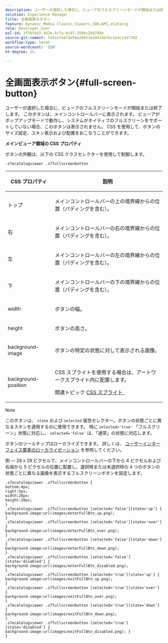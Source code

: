 ```yaml
---
description: ユーザーが選択した場合に、ビューアのフルスクリーンモードが開始または終了します。 このボタンは、メインコントロールバーに表示されます。 ビューアがポップアップモードで動作し、システムがネイティブのフルスクリーンをサポートしていない場合、このボタンは表示されません。 CSS を使用して、ボタンのサイズ設定、スキン表示および配置をおこなうことができます。
solution: Experience Manager
title: 全画面表示ボタン
feature: Dynamic Media Classic,Viewers,SDK/API,eCatalog
role: Developer,User
exl-id: 3f56fbd2-4d2e-4cfa-bc97-350bc2bb708e
source-git-commit: fd3a1fe47da5ba26b53ea9414bfec1e4c11d7392
workflow-type: tm+mt
source-wordcount: '320'
ht-degree: 2%

---
```


# 全画面表示ボタン{#full-screen-button}

ユーザーが選択した場合に、ビューアのフルスクリーンモードが開始または終了します。 このボタンは、メインコントロールバーに表示されます。 ビューアがポップアップモードで動作し、システムがネイティブのフルスクリーンをサポートしていない場合、このボタンは表示されません。 CSS を使用して、ボタンのサイズ設定、スキン表示および配置をおこなうことができます。

<!--<a id="section_061E550C1C1D4DB2BD663A898895B38C"></a>-->

**メインビューア領域の CSS プロパティ**

ボタンの外観は、以下の CSS クラスセレクターを使用して制御します。

`.s7ecatalogviewer .s7fullscreenbutton`

<table id="table_94EE3F5BBE4547C0B4943471CEE7EDE4"> 
 <thead> 
  <tr> 
   <th colname="col1" class="entry"> <p> CSS プロパティ </p> </th> 
   <th colname="col2" class="entry"> <p>説明 </p> </th> 
  </tr> 
 </thead>
 <tbody> 
  <tr> 
   <td colname="col1"> <p> <span class="codeph"> トップ </span> </p> </td> 
   <td colname="col2"> <p>メインコントロールバーの上の境界線からの位置（パディングを含む）。 </p> </td> 
  </tr> 
  <tr> 
   <td colname="col1"> <p> <span class="codeph"> 右 </span> </p> </td> 
   <td colname="col2"> <p>メインコントロールバーの右の境界線からの位置（パディングを含む）。 </p> </td> 
  </tr> 
  <tr> 
   <td colname="col1"> <p> <span class="codeph"> 左 </span> </p> </td> 
   <td colname="col2"> <p>メインコントロールバーの左の境界線からの位置（パディングを含む）。 </p> </td> 
  </tr> 
  <tr> 
   <td colname="col1"> <p> <span class="codeph"> 下 </span> </p> </td> 
   <td colname="col2"> <p>メインコントロールバーの下の境界線からの位置（パディングを含む）。 </p> </td> 
  </tr> 
  <tr> 
   <td colname="col1"> <p> <span class="codeph"> width </span> </p> </td> 
   <td colname="col2"> <p>ボタンの幅。 </p> </td> 
  </tr> 
  <tr> 
   <td colname="col1"> <p> <span class="codeph"> height </span> </p> </td> 
   <td colname="col2"> <p>ボタンの高さ。 </p> </td> 
  </tr> 
  <tr> 
   <td colname="col1"> <p> <span class="codeph"> background-image </span> </p> </td> 
   <td colname="col2"> <p>ボタンの特定の状態に対して表示される画像。 </p> </td> 
  </tr> 
  <tr> 
   <td colname="col1"> <p> <span class="codeph"> background-position </span> </p> </td> 
   <td colname="col2"> <p> CSS スプライトを使用する場合は、アートワークスプライト内に配置します。 </p> <p>関連トピック <a href="../../../c-html5-s7-aem-asset-viewers/c-html5-20-ecatalog-viewer-about/c-html5-20-ecatalog-viewer-customizingviewer/c-html5-20-ecatalog-viewer-customizingviewer.md#section-9d570f95eb2443aca74c1b02f6e89aff" format="dita" scope="local"> CSS スプライト </a>. </p> </td> 
  </tr> 
 </tbody> 
</table>

>[!NOTE]
>
>このボタンは、 `state` および `selected` 属性セレクター。ボタンの状態ごとに異なるスキンを適用するのに使用できます。 特に `selected='true'` 「フルスクリーン」状態に対応し、 `selected='false'` は、「通常」の状態に対応します。

ボタンのツールチップはローカライズできます。 詳しくは、 [ユーザーインターフェイス要素のローカライゼーション](../../../c-html5-s7-aem-asset-viewers/c-html5-20-ecatalog-viewer-about/c-html5-20-ecatalog-viewer-localization.md#concept-cbfc39344c494eb7b9f6a272cff0cc74) を参照してください。

例 — 28 x 28 ピクセルで、メインコントロールバーの下から 4 ピクセルおよび右端から 5 ピクセルの位置に配置し、選択時または未選択時の 4 つのボタンの状態ごとに異なる画像を表示するフルスクリーンボタンを設定します。

```
.s7ecatalogviewer .s7fullscreenbutton { 
bottom:4px; 
right:5px; 
width:28px; 
height:28px; 
} 
.s7ecatalogviewer .s7fullscreenbutton [selected='false'][state='up'] { 
background-image:url(images/enterFullBtn_up.png); 
} 
.s7ecatalogviewer .s7fullscreenbutton [selected='false'][state='over'] {  
background-image:url(images/enterFullBtn_over.png); 
} 
.s7ecatalogviewer .s7fullscreenbutton [selected='false'][state='down'] {  
background-image:url(images/enterFullBtn_down.png); 
} 
.s7ecatalogviewer .s7fullscreenbutton [selected='false'][state='disabled'] { 
background-image:url(images/enterFullBtn_disabled.png); 
} 
.s7ecatalogviewer .s7fullscreenbutton [selected='true'][state='up'] {  
background-image:url(images/exitFullBtn_up.png); 
} 
.s7ecatalogviewer .s7fullscreenbutton [selected='true'][state='over'] {  
background-image:url(images/exitFullBtn_over.png); 
} 
.s7ecatalogviewer .s7fullscreenbutton [selected='true'][state='down'] {  
background-image:url(images/exitFullBtn_down.png); 
} 
.s7ecatalogviewer .s7fullscreenbutton [selected='true'][state='disabled'] {  
background-image:url(images/exitFullBtn_disabled.png); } 
}
```
